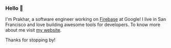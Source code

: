 ### Hello 👋

I'm Prakhar, a software engineer working on [Firebase](https://firebase.com) at Google! I live in San Francisco and love building awesome tools for developers. To know more about me visit [my website](https://prakhar.me). 

Thanks for stopping by!
